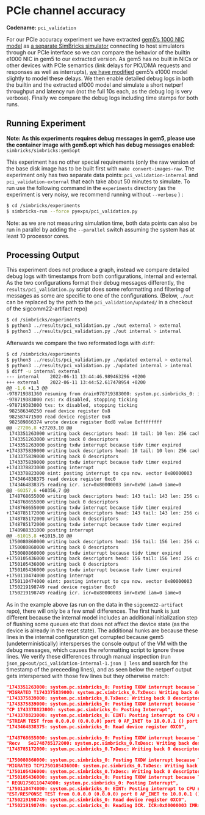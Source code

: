 # PCIe channel accuracy

**Codename:** `pci_validation`

For our PCIe accuracy experiment we have extracted [gem5’s 1000 NIC model](https://github.com/simbricks/gem5/blob/main/src/dev/net/i8254xGBe.cc) as [a separate SimBricks simulator](https://github.com/simbricks/simbricks/tree/main/sims/nic/e1000_gem5) connecting to host simulators through our PCIe interface so we can compare the behavior of the builtin e1000 NIC in gem5 to our extracted version. As gem5 has no built in NICs or other devices with PCIe semantics (link delays for PIO/DMA requests and responses as well as interrupts), [we have modified](https://github.com/simbricks/gem5/commits/main/src/dev/net/i8254xGBe.cc) gem5’s e1000 model slightly to model these delays. We then enable detailed debug logs in both the builtin and the extracted e1000 model and simulate a short netperf throughput and latency run (not the full 10s each, as the debug log is very verbose). Finally we compare the debug logs including time stamps for both runs.

## Running Experiment

**Note: As this experiments requires debug messages in gem5, please use the container image with gem5.opt which has debug messages enabled:** `simbricks/simbricks:gem5opt`

This experiment has no other special requirements (only the raw version of the base disk image has to be built first with `make convert-images-raw`. The experiment only has two separate data points: `pci_validation-internal` and `pci_validation-external` that each take about 50 minutes to simulate. To run use the following command in the `experiments` directory (as the experiment is very noisy, we recommend running without `--verbose` ) :

```bash
$ cd /simbricks/experiments
$ simbricks-run --force pyexps/pci_validation.py
```

Note: as we are not measuring simulation time, both data points can also be run in parallel by adding the `--parallel` switch assuming the system has at least 10 processor cores. 

## Processing Output

This experiment does not produce a graph, instead we compare detailed debug logs with timestamps from both configurations, internal  and external. As the two configurations format their debug messages differently, the `results/pci_validation.py` script does some reformatting and filtering of messages as some are specific to one of the configurations. (Below, `./out` can be replaced by the path to the `pci_validation/updated/` in a checkout of the sigcomm22-artifact repo)

```bash
$ cd /simbricks/experiments
$ python3 ../results/pci_validation.py ./out external > external
$ python3 ../results/pci_validation.py ./out internal > internal
```

 Afterwards we compare the two reformated logs with `diff`:

```bash
$ cd /simbricks/experiments
$ python3 ../results/pci_validation.py ./updated external > external
$ python3 ../results/pci_validation.py ./updated internal > internal
$ diff -u internal external
--- internal	2022-06-11 13:44:46.989463296 +0200                               
+++ external	2022-06-11 13:44:52.617478954 +0200
@@ -1,6 +1,3 @@
-978719381360 resuming from drain978719383000: system.pc.simbricks_0: igbe: -------------- cycle --------------
-978719383000 rxs: rx disabled, stopping ticking
-978719383000 txs: tx disabled, stopping ticking
 982586340250 read device register 0x8
 982587471500 read device register 0x8
 982589866374 wrote device register 0xd8 value 0xffffffff
@@ -27206,8 +27203,10 @@
 1743351263000 writing back descriptors head: 10 tail: 10 len: 256 cachepnt: 10 max_to_wb: 0 descleft: 0
 1743351263000 writing back 0 descriptors
 1743351263000 posting txdw interrupt because tidv timer expired
+1743375839000 writing back descriptors head: 10 tail: 10 len: 256 cachepnt: 10 max_to_wb: 0 descleft: 0
 1743375839000 writing back 0 descriptors
 1743375839000 posting txdw interrupt because tadv timer expired
+1743378823000 posting interrupt
 1743378823000 eint: posting interrupt to cpu now. vector 0x80000003
 1743464838375 read device register 0xc0
 1743464838375 reading icr. icr=0x80000003 imr=0x9d iam=0 iame=0
@@ -60357,6 +60356,7 @@
 1748768655000 writing back descriptors head: 143 tail: 143 len: 256 cachepnt: 143 max_to_wb: 0 descleft: 0
 1748768655000 writing back 0 descriptors
 1748768655000 posting txdw interrupt because tidv timer expired
+1748785172000 writing back descriptors head: 143 tail: 143 len: 256 cachepnt: 143 max_to_wb: 0 descleft: 0
 1748785172000 writing back 0 descriptors
 1748785172000 posting txdw interrupt because tadv timer expired
 1748988331000 posting interrupt
@@ -61015,8 +61015,10 @@
 1750080860000 writing back descriptors head: 156 tail: 156 len: 256 cachepnt: 156 max_to_wb: 0 descleft: 0
 1750080860000 writing back 0 descriptors
 1750080860000 posting txdw interrupt because tidv timer expired
+1750105436000 writing back descriptors head: 156 tail: 156 len: 256 cachepnt: 156 max_to_wb: 0 descleft: 0
 1750105436000 writing back 0 descriptors
 1750105436000 posting txdw interrupt because tadv timer expired
+1750110474000 posting interrupt
 1750110474000 eint: posting interrupt to cpu now. vector 0x80000003
 1750219198749 read device register 0xc0
 1750219198749 reading icr. icr=0x80000003 imr=0x9d iam=0 iame=0
```

As in the example above (as run on the data in the `sigcomm22-artifact` repo), there will only be a few small differences. The first hunk is just different because the internal model includes an additional initialization step of flushing some queues etc that does not affect the device state (as the device is already in the reset state). The additional hunks are because these lines in the internal configuration get corrupted because gem5 (undeterministically) intersperses the console output of the VM with the debug messages, which causes the reformatting script to ignore these lines. We verify these differences through manual inspection (run `json_pp<out/pci_validation-internal-1.json | less` and search for the timestamp of the preceeding lines), and as seen below the netperf output gets interspersed with those few lines but they otherwise match:

```json
"1743351263000: system.pc.simbricks_0: Posting TXDW interrupt because TIDV timer expired",
"MIGRATED T1743375839000: system.pc.simbricks_0.TxDesc: Writing back descriptors head: 10 tail: 10 len: 256 cachePnt: 10 max_to_wb: 0 descleft: 0",
"1743375839000: system.pc.simbricks_0.TxDesc: Writing back 0 descriptors",
"1743375839000: system.pc.simbricks_0: Posting TXDW interrupt because TADV timer expired",
"CP 1743378823000: system.pc.simbricks_0: Posting Interrupt",
"1743378823000: system.pc.simbricks_0: EINT: Posting interrupt to CPU now. Vector 0x80000003",
"STREAM TEST from 0.0.0.0 (0.0.0.0) port 0 AF_INET to 10.0.0.1 () port 0 AF_INET : demo1743464338375: system.pc.simbricks_0.pio: Received timing PIO",
"1743464838375: system.pc.simbricks_0: Read device register 0XC0",
```

```json
"1748768655000: system.pc.simbricks_0: Posting TXDW interrupt because TIDV timer expired",
"Recv   Se1748785172000: system.pc.simbricks_0.TxDesc: Writing back descriptors head: 143 tail: 143 len: 256 cachePnt: 143 max_to_wb: 0 descleft: 0",
"1748785172000: system.pc.simbricks_0.TxDesc: Writing back 0 descriptors",
```

```json
"1750080860000: system.pc.simbricks_0: Posting TXDW interrupt because TIDV timer expired",
"MIGRATED TCP1750105436000: system.pc.simbricks_0.TxDesc: Writing back descriptors head: 156 tail: 156 len: 256 cachePnt: 156 max_to_wb: 0 descleft: 0",
"1750105436000: system.pc.simbricks_0.TxDesc: Writing back 0 descriptors",
"1750105436000: system.pc.simbricks_0: Posting TXDW interrupt because TADV timer expired",
" REQU1750110474000: system.pc.simbricks_0: Posting Interrupt",
"1750110474000: system.pc.simbricks_0: EINT: Posting interrupt to CPU now. Vector 0x80000003",
"EST/RESPONSE TEST from 0.0.0.0 (0.0.0.0) port 0 AF_INET to 10.0.0.1 () port 0 AF_INET : demo : first burst 01750218698749: system.pc.simbricks_0.pio: Received timing PIO",
"1750219198749: system.pc.simbricks_0: Read device register 0XC0",
"1750219198749: system.pc.simbricks_0: Reading ICR. ICR=0x80000003 IMR=0x9d IAM=0 IAME=0",
```